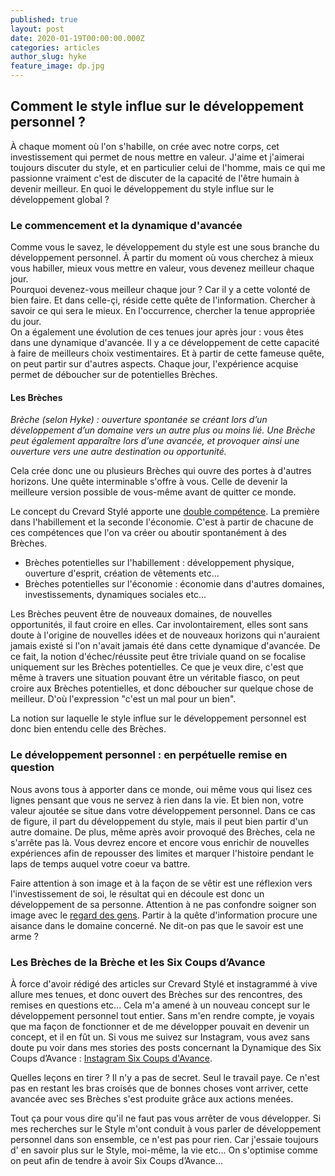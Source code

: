 ```yaml
---
published: true
layout: post
date: 2020-01-19T00:00:00.000Z
categories: articles
author_slug: hyke
feature_image: dp.jpg
---
```

## Comment le style influe sur le développement personnel ?

À chaque moment où l'on s'habille, on crée avec notre corps, cet investissement qui permet de nous mettre en valeur. 
J'aime et j'aimerai toujours discuter du style, et en particulier celui de l'homme, mais ce qui me passionne vraiment c'est de discuter de la capacité de l'être humain à devenir meilleur. En quoi le développement du style influe sur le développement global ? 

### Le commencement et la dynamique d'avancée

Comme vous le savez, le développement du style est une sous branche du développement personnel. À partir du moment où vous cherchez à mieux vous habiller, mieux vous mettre en valeur, vous devenez meilleur chaque jour.  
Pourquoi devenez-vous meilleur chaque jour ? Car il y a cette volonté de bien faire. Et dans celle-çi, réside cette quête de l'information. Chercher à savoir ce qui sera le mieux. En l'occurrence, chercher la tenue appropriée du jour.  
On a également une évolution de ces tenues jour après jour : vous êtes dans une dynamique d'avancée.
Il y a ce développement de cette capacité à faire de meilleurs choix vestimentaires.
Et à partir de cette fameuse quête, on peut partir sur d'autres aspects. 
Chaque jour, l'expérience acquise permet de déboucher sur de potentielles Brèches.
 

#### Les Brèches

*Brèche (selon Hyke) : ouverture spontanée se créant lors d’un développement d’un domaine vers un autre plus ou moins lié. Une Brèche peut également apparaître lors d’une avancée, et provoquer ainsi une ouverture vers une autre destination ou opportunité.*

Cela crée donc une ou plusieurs Brèches qui ouvre des portes à d'autres horizons. Une quête interminable s'offre à vous. Celle de devenir la meilleure version possible de vous-même avant de quitter ce monde.

Le concept du Crevard Stylé apporte une [double compétence](http://www.crevardstyle.com/La-Chance-Selon-Hyke-part-2). La première dans l'habillement et la seconde l'économie. C'est à partir de chacune de ces compétences que l'on va créer ou aboutir spontanément à des Brèches. 
- Brèches potentielles sur l'habillement : développement physique, ouverture d'esprit, création de vêtements etc...
- Brèches potentielles sur l'économie : économie dans d'autres domaines, investissements, dynamiques sociales etc...

Les Brèches peuvent être de nouveaux domaines, de nouvelles opportunités, il faut croire en elles. Car involontairement, elles sont sans doute à l'origine de nouvelles idées et de nouveaux horizons qui n'auraient jamais existé si l'on n'avait jamais été dans cette dynamique d'avancée. De ce fait, la notion d'échec/réussite peut être triviale quand on se focalise uniquement sur les Brèches potentielles. Ce que je veux dire, c'est que même à travers une situation pouvant être un véritable fiasco, on peut croire aux Brèches potentielles, et donc déboucher sur quelque chose de meilleur. D'où l'expression "c'est un mal pour un bien".

La notion sur laquelle le style influe sur le développement personnel est donc bien entendu celle des Brèches.

### Le développement personnel : en perpétuelle remise en question 

Nous avons tous à apporter dans ce monde, oui même vous qui lisez ces lignes pensant que vous ne servez à rien dans la vie. Et bien non, votre valeur ajoutée se situe dans votre développement personnel. Dans ce cas de figure, il part du développement du style, mais il peut bien partir d'un autre domaine. De plus, même après avoir provoqué des Brèches, cela ne s'arrête pas là. Vous devrez encore et encore vous enrichir de nouvelles expériences afin de repousser des limites et marquer l'histoire pendant le laps de temps auquel votre coeur va battre.

Faire attention à son image et à la façon de se vêtir est une réflexion vers l'investissement de soi, le résultat qui en découle est donc un développement de sa personne. Attention à ne pas confondre soigner son image avec le [regard des gens](http://www.crevardstyle.com/Le-regard-des-autres-sur-votre-style). Partir à la quête d'information procure une aisance dans le domaine concerné. Ne dit-on pas que le savoir est une arme ?


### Les Brèches de la Brèche et les Six Coups d’Avance

À force d'avoir rédigé des articles sur Crevard Stylé et instagrammé à vive allure mes tenues, et donc ouvert des Brèches sur des rencontres, des remises en questions etc... Cela m'a amené à un nouveau concept sur le développement personnel tout entier. Sans m'en rendre compte, je voyais que ma façon de fonctionner et de me développer pouvait en devenir un concept, et il en fût un. 
Si vous me suivez sur Instagram, vous avez sans doute pu voir dans mes stories des posts concernant la Dynamique des Six Coups d’Avance : [Instagram Six Coups d'Avance](https://www.instagram.com/sixmoveslead/).

Quelles leçons en tirer ? 
Il n'y a pas de secret. Seul le travail paye. Ce n'est pas en restant les bras croisés que de bonnes choses vont arriver, cette avancée avec ses Brèches s'est produite grâce aux actions menées. 

Tout ça pour vous dire qu'il ne faut pas vous arrêter de vous développer. Si mes recherches sur le Style m'ont conduit à vous parler de développement personnel dans son ensemble, ce n'est pas pour rien. Car j'essaie toujours d' en savoir plus sur le Style, moi-même, la vie etc... On s'optimise comme on peut afin de tendre à avoir Six Coups d’Avance... 